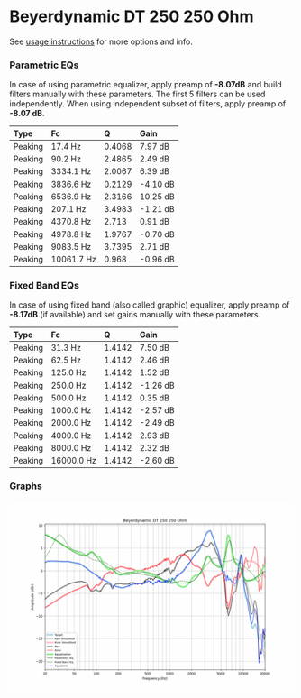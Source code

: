 # Beyerdynamic DT 250 250 Ohm
See [usage instructions](https://github.com/jaakkopasanen/AutoEq#usage) for more options and info.

### Parametric EQs
In case of using parametric equalizer, apply preamp of **-8.07dB** and build filters manually
with these parameters. The first 5 filters can be used independently.
When using independent subset of filters, apply preamp of **-8.07 dB**.

| Type    | Fc         |      Q | Gain     |
|:--------|:-----------|:-------|:---------|
| Peaking | 17.4 Hz    | 0.4068 | 7.97 dB  |
| Peaking | 90.2 Hz    | 2.4865 | 2.49 dB  |
| Peaking | 3334.1 Hz  | 2.0067 | 6.39 dB  |
| Peaking | 3836.6 Hz  | 0.2129 | -4.10 dB |
| Peaking | 6536.9 Hz  | 2.3166 | 10.25 dB |
| Peaking | 207.1 Hz   | 3.4983 | -1.21 dB |
| Peaking | 4370.8 Hz  | 2.713  | 0.91 dB  |
| Peaking | 4978.8 Hz  | 1.9767 | -0.70 dB |
| Peaking | 9083.5 Hz  | 3.7395 | 2.71 dB  |
| Peaking | 10061.7 Hz | 0.968  | -0.96 dB |

### Fixed Band EQs
In case of using fixed band (also called graphic) equalizer, apply preamp of **-8.17dB**
(if available) and set gains manually with these parameters.

| Type    | Fc         |      Q | Gain     |
|:--------|:-----------|:-------|:---------|
| Peaking | 31.3 Hz    | 1.4142 | 7.50 dB  |
| Peaking | 62.5 Hz    | 1.4142 | 2.46 dB  |
| Peaking | 125.0 Hz   | 1.4142 | 1.52 dB  |
| Peaking | 250.0 Hz   | 1.4142 | -1.26 dB |
| Peaking | 500.0 Hz   | 1.4142 | 0.35 dB  |
| Peaking | 1000.0 Hz  | 1.4142 | -2.57 dB |
| Peaking | 2000.0 Hz  | 1.4142 | -2.49 dB |
| Peaking | 4000.0 Hz  | 1.4142 | 2.93 dB  |
| Peaking | 8000.0 Hz  | 1.4142 | 2.32 dB  |
| Peaking | 16000.0 Hz | 1.4142 | -2.60 dB |

### Graphs
![](./Beyerdynamic%20DT%20250%20250%20Ohm.png)